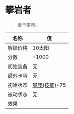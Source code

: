 # 攀岩者  
> 善于攀爬。  
  
名称  |  值  
----  |  ----  
解锁价格  |  10太阳  
分数  |  -1000  
初始装备  |  无  
额外卡牌  |  无  
初始状态  |  [攀爬(技能)](Skill_Climbing.md)+75  
被动状态  |  无  
效果  |    
